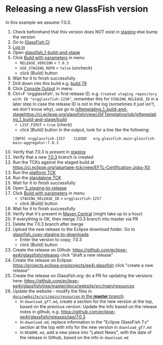# Releasing a new GlassFish version

In this example we assume 7.0.3.

1. Check beforehand that this version does NOT exist in [staging](https://jakarta.oss.sonatype.org/content/repositories/staging/org/glassfish/main/distributions/glassfish/) else bump the version
2. Go to [GlassFish CI](https://ci.eclipse.org/glassfish/)
3. [Log in](https://ci.eclipse.org/glassfish/login?from=%2Fglassfish%2F)
4. Open [glassfish_1-build-and-stage](https://ci.eclipse.org/glassfish/view/GlassFish/job/glassfish_1-build-and-stage/)
5. Click [Build with parameters](https://ci.eclipse.org/glassfish/view/GlassFish/job/glassfish_1-build-and-stage//build) in menu 
    - `RELEASE_VERSION` = `7.0.3`
    - `USE_STAGING_REPO` = `false` (uncheck)
    - click [Build] button
6. Wait for it to finish successfully
7. Drill down into this build e.g. [build 79](https://ci.eclipse.org/glassfish/view/GlassFish/job/glassfish_1-build-and-stage/79/)
8. Click [Console Output](https://ci.eclipse.org/glassfish/view/GlassFish/job/glassfish_1-build-and-stage/79/console) in menu
9. Ctrl+F 'orgglassfish', to find release ID, e.g. `Created staging repository with ID "orgglassfish-1230"`, remember this for `STAGING_RELEASE_ID` in a later step
   In case the release ID is not in the log (sometimes it just isn't, we don't know why), use
   go to [jsftemplating_1_build-and-stage]()https://ci.eclipse.org/glassfish/view/JSFTemplating/job/jsftemplating_1_build-and-stage/build
    - `LIST_FIRST` = `true` (check)
    - click [Build] button
   In the output, look for a line like the following:
   ```
   [INFO] orgglassfish-1257    CLOSED   org.glassfish.main:glassfish-main-aggregator:7.0.3
   ```
10. Verify that 7.0.3 is present in [staging](https://jakarta.oss.sonatype.org/content/repositories/staging/org/glassfish/main/distributions/glassfish/)
11. Verify that a new [7.0.3](https://github.com/eclipse-ee4j/glassfish/tree/7.0.3-BRANCH) branch is created 
12. Run the TCKs against the staged build at https://ci.eclipse.org/jakartaee-tck/view/EFTL-Certification-Jobs-10/
13. Run the [platform TCK](https://ci.eclipse.org/jakartaee-tck/view/EFTL-Certification-Jobs-10/job/10/job/eftl-jakartaeetck-run-100/)
14. Run the [standalone TCK](https://ci.eclipse.org/jakartaee-tck/view/EFTL-Certification-Jobs-10/job/eftl-jakartaeetck-run-standalone/)
15. Wait for it to finish successfully
16. Open [3_staging-to-release](https://ci.eclipse.org/glassfish/view/JSFTemplating/job/jsftemplating_3_staging-to-release/)
17. Click [Build with parameters](https://ci.eclipse.org/glassfish/view/JSFTemplating/job/jsftemplating_3_staging-to-release/build) in menu
    - `STAGING_RELEASE_ID` = `orgglassfish-1257`
    - click [Build] button
18. Wait for it to finish successfully
19. Verify that it's present in [Maven Central](https://repo1.maven.org/maven2/org/glassfish/jakarta.faces/) (might take up to a hour)
20. If everything is OK, then merge 7.0.3 branch into master via PR
21. Delete the 7.0.3 branch after merge
22. Upload the new release to the Eclipse download folder. 
    Go to [glassfish_copy-staging-to-downloads](https://ci.eclipse.org/glassfish/view/GlassFish/job/glassfish_copy-staging-to-downloads/build?delay=0sec)
    - Enter the version to copy; 7.0.3
    - click [Build] button 
23. Create the release on Github: https://github.com/eclipse-ee4j/glassfish/releases click "draft a new release"
24. Create the release on Eclipse: https://projects.eclipse.org/projects/ee4j.glassfish click "create a new release"
25. Create the release on Glassfish.org: do a PR for updating the versions here: https://github.com/eclipse-ee4j/glassfish/tree/master/docs/website/src/main/resources
26. Update the website - modify the files in [`docs/website/src/main/resources` in the **master** branch](https://github.com/eclipse-ee4j/glassfish/tree/master/docs/website/src/main/resources):
    - in `download_gf7.md`, create a section for the new version at the top, based on the previous version. Update the info based on the release notes in github, e.g. https://github.com/eclipse-ee4j/glassfish/releases/tag/7.0.3
    - in `download.md`, replace information in the "Eclipse GlassFish 7.x" section at the top with info for the new version in `download_gf7.md`
    - in `README.md`, add a new piece into "Latest News", with the date of the release in Github, based on the info in `download.md`
